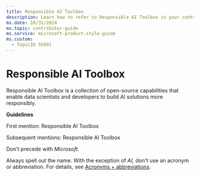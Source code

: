 ```yaml
---
title: Responsible AI Toolbox
description: Learn how to refer to Responsible AI Toolbox in your content.
ms.date: 10/31/2024
ms.topic: contributor-guide
ms.service: microsoft-product-style-guide
ms.custom:
  - TopicID 55091
---
```



# Responsible AI Toolbox

Responsible AI Toolbox is a collection of open-source capabilities that enable data scientists and developers to build AI solutions more responsibly.

**Guidelines**

First mention: Responsible AI Toolbox  

Subsequent mentions: Responsible AI Toolbox  

Don’t precede with *Microsoft.*  

Always spell out the name. With the exception of *AI,* don't use an acronym or abbreviation. For details, see [Acronyms + abbreviations](~\acronyms-and-abbreviations.md).

  